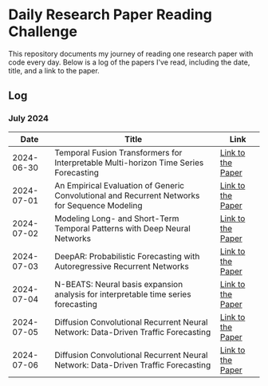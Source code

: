 # Daily Research Paper Reading Challenge

This repository documents my journey of reading one research paper with code every day. Below is a log of the papers I've read, including the date, title, and a link to the paper.

## Log

### July 2024

| Date       | Title                                      | Link                                                     |
|------------|--------------------------------------------|----------------------------------------------------------|
| 2024-06-30 | Temporal Fusion Transformers for Interpretable Multi-horizon Time Series Forecasting                       | [Link to the Paper](https://arxiv.org/pdf/1912.09363v3)                                 |
| 2024-07-01 | An Empirical Evaluation of Generic Convolutional and Recurrent Networks for Sequence Modeling                       | [Link to the Paper](https://arxiv.org/pdf/1803.01271v2)                                 |
| 2024-07-02 | Modeling Long- and Short-Term Temporal Patterns with Deep Neural Networks                       | [Link to the Paper](https://arxiv.org/pdf/1703.07015v3) 
| 2024-07-03 | DeepAR: Probabilistic Forecasting with Autoregressive Recurrent Networks                       | [Link to the Paper](https://arxiv.org/pdf/1704.04110v3)                                 |
| 2024-07-04 | N-BEATS: Neural basis expansion analysis for interpretable time series forecasting                       | [Link to the Paper](https://arxiv.org/pdf/1905.10437v4)                                 |
| 2024-07-05 | Diffusion Convolutional Recurrent Neural Network: Data-Driven Traffic Forecasting                       | [Link to the Paper](https://arxiv.org/pdf/1707.01926v3)                                 |
| 2024-07-06 | Diffusion Convolutional Recurrent Neural Network: Data-Driven Traffic Forecasting                       | [Link to the Paper](https://arxiv.org/pdf/1707.01926v3)                                 |


